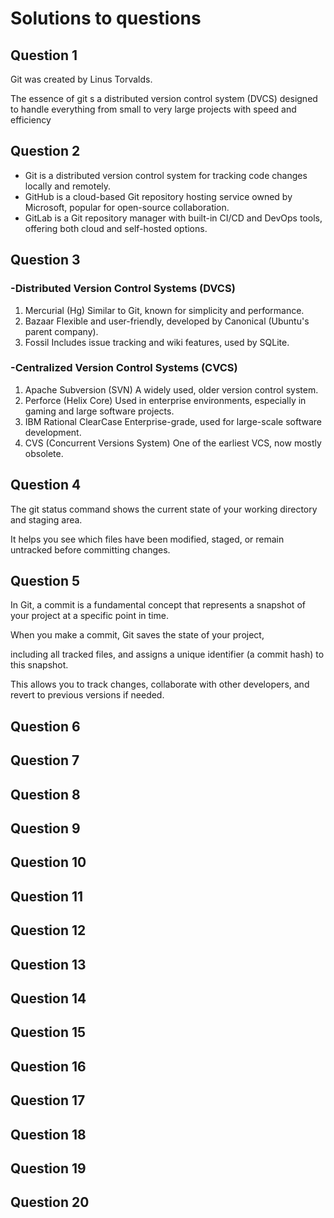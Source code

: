 # Solutions to questions 

## Question 1
Git was created by Linus Torvalds.

The essence of git s a distributed version control system (DVCS) designed to handle everything from small to very large projects with speed and efficiency



## Question 2
- Git is a distributed version control system for tracking code changes locally and remotely.  
- GitHub is a cloud-based Git repository hosting service owned by Microsoft, popular for open-source collaboration.  
- GitLab is a Git repository manager with built-in CI/CD and DevOps tools, offering both cloud and self-hosted options.



## Question 3
### -Distributed Version Control Systems (DVCS)
1. Mercurial (Hg) Similar to Git, known for simplicity and performance.
2. Bazaar Flexible and user-friendly, developed by Canonical (Ubuntu's parent company).
3. Fossil Includes issue tracking and wiki features, used by SQLite.
### -Centralized Version Control Systems (CVCS)
1. Apache Subversion (SVN) A widely used, older version control system.
2. Perforce (Helix Core) Used in enterprise environments, especially in gaming and large software projects.
3. IBM Rational ClearCase Enterprise-grade, used for large-scale software development.
4. CVS (Concurrent Versions System) One of the earliest VCS, now mostly obsolete.



## Question 4
The git status command shows the current state of your working directory and staging area.

 It helps you see which files have been modified, staged, or remain untracked before committing changes.




 ## Question 5
 In Git, a commit is a fundamental concept that represents a snapshot of your project at a specific point in time. 
 
 When you make a commit, Git saves the state of your project,
 
including all tracked files, and assigns a unique identifier (a commit hash) to this snapshot.

This allows you to track changes, collaborate with other developers, and revert to previous versions if needed.



## Question 6




## Question 7
## Question 8
## Question 9
## Question 10
## Question 11
## Question 12
## Question 13
## Question 14
## Question 15
## Question 16
## Question 17
## Question 18
## Question 19
## Question 20
